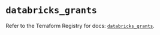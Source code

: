 # `databricks_grants`

Refer to the Terraform Registry for docs: [`databricks_grants`](https://registry.terraform.io/providers/databricks/databricks/1.66.0/docs/resources/grants).

